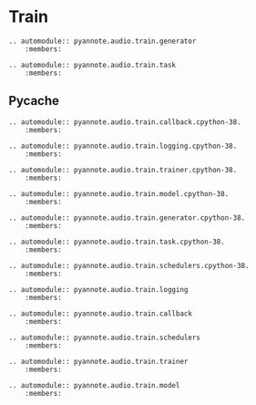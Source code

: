 # Train


```eval_rst
.. automodule:: pyannote.audio.train.generator
    :members:

```


```eval_rst
.. automodule:: pyannote.audio.train.task
    :members:

```

## Pycache


```eval_rst
.. automodule:: pyannote.audio.train.callback.cpython-38.
    :members:

```


```eval_rst
.. automodule:: pyannote.audio.train.logging.cpython-38.
    :members:

```


```eval_rst
.. automodule:: pyannote.audio.train.trainer.cpython-38.
    :members:

```


```eval_rst
.. automodule:: pyannote.audio.train.model.cpython-38.
    :members:

```


```eval_rst
.. automodule:: pyannote.audio.train.generator.cpython-38.
    :members:

```


```eval_rst
.. automodule:: pyannote.audio.train.task.cpython-38.
    :members:

```


```eval_rst
.. automodule:: pyannote.audio.train.schedulers.cpython-38.
    :members:

```


```eval_rst
.. automodule:: pyannote.audio.train.logging
    :members:

```


```eval_rst
.. automodule:: pyannote.audio.train.callback
    :members:

```


```eval_rst
.. automodule:: pyannote.audio.train.schedulers
    :members:

```


```eval_rst
.. automodule:: pyannote.audio.train.trainer
    :members:

```


```eval_rst
.. automodule:: pyannote.audio.train.model
    :members:

```
